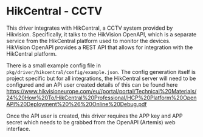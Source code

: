 # HikCentral - CCTV

This driver integrates with HikCentral, a CCTV system provided by Hikvision.
Specifically, it talks to the HikVision OpenAPI, which is a separate service from the HikCentral platform used to monitor the devices.  
HikVision OpenAPI provides a REST API that allows for integration with the HikCentral platform.

There is a small example config file in `pkg/driver/hikcentral/config/example.json`. 
The config generation itself is project specific but for all integrations, the HikCentral server will need to be configured and an APi user created
details of this can be found here https://www.hikvisioneurope.com/eu//portal/portal/Technical%20Materials/24%20How%20To/HikCentral%20Professional/HCP%20Platform%20OpenAPI%20Deployment%20%26%20Online%20Debug.pdf

Once the API user is created, this driver requires the APP key and APP secret which needs to be grabbed from the OpenAPI (Artemis) web interface.